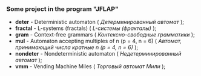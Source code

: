 ### Some project in the program "JFLAP"

- **deter** - Deterministic automaton ( *Детерминированный автомат* );
- **fractal** - L-systems (fractals) ( *L-системы (фракталы)* );
- **gram** - Context-free grammars ( *Контексно-свободные грамматики* );
- **mul** - Automaton accepting multiples of n (p = 4, n = 6) ( *Автомат, принимающий числа кратные n (p = 4, n = 6)* );
- **nondeter** - Nondeterministic automaton ( *Недетерминированный автомат* );
- **vmm** - Vending Machine Miles ( *Торговый автомат Мили* );
